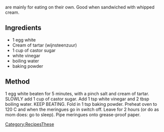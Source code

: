 are mainly for eating on their own. Good when sandwiched with whipped
cream.

Ingredients
-----------

-   1 egg white
-   Cream of tartar (wijnsteenzuur)
-   1 cup of castor sugar
-   white vinegar
-   boiling water
-   baking powder

Method
------

1 egg white beaten for 5 minutes, with a pinch salt and cream of tartar.
SLOWLY add 1 cup of castor sugar. Add 1 tsp white vinegar and 2 tbsp
boiling water. KEEP BEATING. Fold in 1 tsp baking powder. Preheat oven
to 120 C and when the meringues go in switch off. Leave for 2 hours (or
do as mom does: go to sleep). Pipe meringues onto grease-proof paper.

[Category:RecipesThese](Category:Recipes "wikilink")

